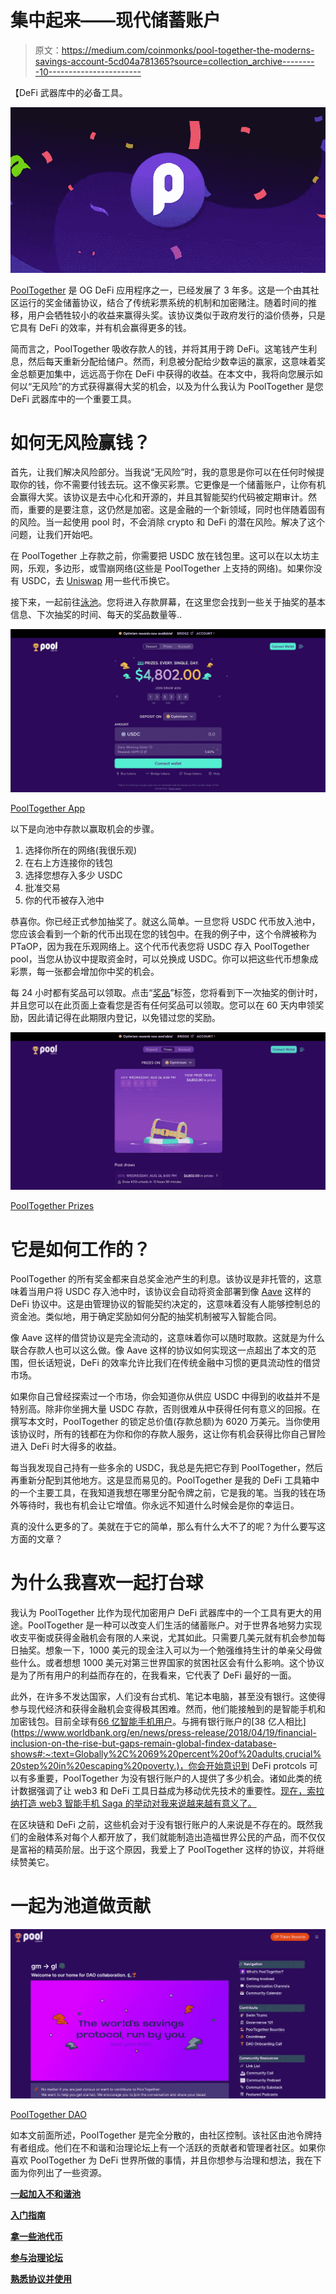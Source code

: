 # 集中起来——现代储蓄账户

> 原文：<https://medium.com/coinmonks/pool-together-the-moderns-savings-account-5cd04a781365?source=collection_archive---------10----------------------->

【DeFi 武器库中的必备工具。

![](img/1372e721329eac106ae8dd95e72fb78a.png)

[PoolTogether](https://pooltogether.com/) 是 OG DeFi 应用程序之一，已经发展了 3 年多。这是一个由其社区运行的奖金储蓄协议，结合了传统彩票系统的机制和加密赌注。随着时间的推移，用户会牺牲较小的收益来赢得头奖。该协议类似于政府发行的溢价债券，只是它具有 DeFi 的效率，并有机会赢得更多的钱。

简而言之，PoolTogether 吸收存款人的钱，并将其用于跨 DeFi。这笔钱产生利息，然后每天重新分配给储户。然而，利息被分配给少数幸运的赢家，这意味着奖金总额更加集中，远远高于你在 DeFi 中获得的收益。在本文中，我将向您展示如何以“无风险”的方式获得赢得大奖的机会，以及为什么我认为 PoolTogether 是您 DeFi 武器库中的一个重要工具。

# 如何无风险赢钱？

首先，让我们解决风险部分。当我说“无风险”时，我的意思是你可以在任何时候提取你的钱，你不需要付钱去玩。这不像买彩票。它更像是一个储蓄账户，让你有机会赢得大奖。该协议是去中心化和开源的，并且其智能契约代码被定期审计。然而，重要的是要注意，这仍然是加密。这是金融的一个新领域，同时也伴随着固有的风险。当一起使用 pool 时，不会消除 crypto 和 DeFi 的潜在风险。解决了这个问题，让我们开始吧。

在 PoolTogether 上存款之前，你需要把 USDC 放在钱包里。这可以在以太坊主网，乐观，多边形，或雪崩网络(这些是 PoolTogether 上支持的网络)。如果你没有 USDC，去 [Uniswap](https://app.uniswap.org/#/swap?chain=mainnet) 用一些代币换它。

接下来，一起前往[泳池](https://app.pooltogether.com/)。您将进入存款屏幕，在这里您会找到一些关于抽奖的基本信息、下次抽奖的时间、每天的奖品数量等..

![](img/3a35bc91710c558bc5572605c46c554e.png)

[PoolTogether App](https://app.pooltogether.com/deposit?network=optimism)

以下是向池中存款以赢取机会的步骤。

1.  选择你所在的网络(我很乐观)
2.  在右上方连接你的钱包
3.  选择您想存入多少 USDC
4.  批准交易
5.  你的代币被存入池中

恭喜你。你已经正式参加抽奖了。就这么简单。一旦您将 USDC 代币放入池中，您应该会看到一个新的代币出现在您的钱包中。在我的例子中，这个令牌被称为 PTaOP，因为我在乐观网络上。这个代币代表您将 USDC 存入 PoolTogether pool，当您从协议中提取资金时，可以兑换成 USDC。你可以把这些代币想象成彩票，每一张都会增加你中奖的机会。

每 24 小时都有奖品可以领取。点击“[奖品](https://app.pooltogether.com/prizes?network=optimism)”标签，您将看到下一次抽奖的倒计时，并且您可以在此页面上查看您是否有任何奖品可以领取。您可以在 60 天内申领奖励，因此请记得在此期限内登记，以免错过您的奖励。

![](img/f2cc251d42c89378f9585f0830feefb6.png)

[PoolTogether Prizes](https://app.pooltogether.com/prizes?network=optimism)

# 它是如何工作的？

PoolTogether 的所有奖金都来自总奖金池产生的利息。该协议是非托管的，这意味着当用户将 USDC 存入池中时，该协议会自动将资金部署到像 [Aave](https://aave.com/) 这样的 DeFi 协议中。这是由管理协议的智能契约决定的，这意味着没有人能够控制总的资金池。类似地，用于确定奖励如何分配的抽奖机制被写入智能合同。

像 Aave 这样的借贷协议是完全流动的，这意味着你可以随时取款。这就是为什么联合存款人也可以这么做。像 Aave 这样的协议如何实现这一点超出了本文的范围，但长话短说，DeFi 的效率允许比我们在传统金融中习惯的更具流动性的借贷市场。

如果你自己曾经探索过一个市场，你会知道你从供应 USDC 中得到的收益并不是特别高。除非你坐拥大量 USDC 存款，否则很难从中获得任何有意义的回报。在撰写本文时，PoolTogether 的锁定总价值(存款总额)为 6020 万美元。当你使用该协议时，所有的钱都在为你和你的存款人服务，这让你有机会获得比你自己冒险进入 DeFi 时大得多的收益。

每当我发现自己持有一些多余的 USDC，我总是先把它存到 PoolTogether，然后再重新分配到其他地方。这是显而易见的。PoolTogether 是我的 DeFi 工具箱中的一个主要工具，在我知道我想在哪里分配令牌之前，它是我的笔。当我的钱在场外等待时，我也有机会让它增值。你永远不知道什么时候会是你的幸运日。

真的没什么更多的了。美就在于它的简单，那么有什么大不了的呢？为什么要写这方面的文章？

# 为什么我喜欢一起打台球

我认为 PoolTogether 比作为现代加密用户 DeFi 武器库中的一个工具有更大的用途。PoolTogether 是一种可以改变人们生活的储蓄账户。对于世界各地努力实现收支平衡或获得金融机会有限的人来说，尤其如此。只需要几美元就有机会参加每日抽奖。想象一下，1000 美元的现金注入可以为一个勉强维持生计的单亲父母做些什么。或者想想 1000 美元对第三世界国家的贫困社区会有什么影响。这个协议是为了所有用户的利益而存在的，在我看来，它代表了 DeFi 最好的一面。

此外，在许多不发达国家，人们没有台式机、笔记本电脑，甚至没有银行。这使得参与现代经济和获得金融机会变得极其困难。然而，他们能接触到的是智能手机和加密钱包。目前全球有[66 亿智能手机用户](https://www.bankmycell.com/blog/how-many-phones-are-in-the-world#:~:text=According%20to%20Statista%2C%20the%20current,world's%20population%20owns%20a%20smartphone.)。与拥有银行账户的[38 亿人相比](https://www.worldbank.org/en/news/press-release/2018/04/19/financial-inclusion-on-the-rise-but-gaps-remain-global-findex-database-shows#:~:text=Globally%2C%2069%20percent%20of%20adults,crucial%20step%20in%20escaping%20poverty.)，你会开始意识到 DeFi protcols 可以有多重要，PoolTogether 为没有银行账户的人提供了多少机会。诸如此类的统计数据强调了让 web3 和 DeFi 工具日益成为移动优先技术的重要性。[现在，索拉纳打造 web3 智能手机 Saga 的举动对我来说越来越有意义了。](https://solana.com/news/saga-reveal)

在区块链和 DeFi 之前，这些机会对于没有银行账户的人来说是不存在的。既然我们的金融体系对每个人都开放了，我们就能制造出造福世界公民的产品，而不仅仅是富裕的精英阶层。出于这个原因，我爱上了 PoolTogether 这样的协议，并将继续赞美它。

# 一起为池道做贡献

![](img/68c74c0c0c85430514cddac7f00dcaa1.png)

[PoolTogether DAO](https://dao.pooltogether.com/)

如本文前面所述，PoolTogether 是完全分散的，由社区控制。该社区由池令牌持有者组成。他们在不和谐和治理论坛上有一个活跃的贡献者和管理者社区。如果你喜欢 PoolTogether 为 DeFi 世界所做的事情，并且你想参与治理和想法，我在下面为你列出了一些资源。

[**一起加入不和谐池**](https://pooltogether.com/discord)

[**入门指南**](https://dao.pooltogether.com/how-to-contribute)

[**拿一些池代币**](https://app.uniswap.org/#/swap?chain=mainnet)

[**参与治理论坛**](https://gov.pooltogether.com/)

[**熟悉协议并使用**](https://pooltogether.com/)
